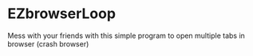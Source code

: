 # EZbrowserLoop
Mess with your friends with this simple program to open multiple tabs in browser (crash browser)
